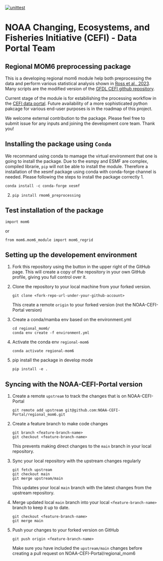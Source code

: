 [![unittest](https://github.com/NOAA-PSL/regional_mom6/actions/workflows/gha_pytest_push.yml/badge.svg)](https://github.com/NOAA-PSL/regional_mom6/actions/workflows/gha_pytest_push.yml)

NOAA Changing, Ecosystems, and Fisheries Initiative (CEFI) - Data Portal Team
========

## Regional MOM6 preprocessing package
This is a developing regional mom6 module help both preprocessing the data and perform various statistical analysis shown in [Ross et al., 2023](https://gmd.copernicus.org/articles/16/6943/2023/).
Many scripts are the modified version of the [GFDL CEFI github repository](https://github.com/NOAA-GFDL/CEFI-regional-MOM6).

Current stage of the module is for estabilishing the processing workflow in the [CEFI data portal](https://psl.noaa.gov/cefi_portal/). 
Future availability of a more sophisticated python pakcage for various end-user purposes is in the roadmap of this project.
  
We welcome external contribution to the package. Please feel free to submit issue for any inputs and joining the development core team. Thank you!

## Installing the package using `Conda`
We recommand using conda to mamage the virtual environment that one is going to install the package. Due to the esmpy and ESMF are complex, compiled librarie, `pip` will not be able to install the module. 
Therefore a installation of the xesmf package using conda with conda-forge channel is needed. 
Please following the steps to install the package correctly
1. 
   ```
   conda install -c conda-forge xesmf
   ```
2. 
   ```
   pip install rmom6_preprocessing
   ```

## Test installation of the package
```
import mom6
```
or
```
from mom6.mom6_module import mom6_regrid
```

## Setting up the developement environment

1. Fork this repository using the button in the upper right of the GitHub page. This will create a copy of the repository in your own GitHub profile, giving you full control over it.

2. Clone the repository to your local machine from your forked version.

   ```
   git clone <fork-repo-url-under-your-github-account>
   ```
   This create a remote `origin` to your forked version (not the NOAA-CEFI-Portal version)


1. Create a conda/mamba env based on the environment.yml

   ```
   cd regional_mom6/
   conda env create -f environment.yml
   ```
3. Activate the conda env `regional-mom6`

   ```
   conda activate regional-mom6
   ```

5. pip install the package in develop mode

   ```
   pip install -e .
   ```

## Syncing with the NOAA-CEFI-Portal version
1. Create a remote `upstream` to track the changes that is on NOAA-CEFI-Portal

   ```
   git remote add upstream git@github.com:NOAA-CEFI-Portal/regional_mom6.git   
   ```
2. Create a feature branch to make code changes

   ```
   git branch <feature-branch-name>
   git checkout <feature-branch-name>
   ```
   This prevents making direct changes to the `main` branch in your local repository.

3. Sync your local repository with the upstream changes regularly

   ```
   git fetch upstream
   git checkout main
   git merge upstream/main
   ```
   This updates your local `main` branch with the latest changes from the upstream repository. 
   
3. Merge updated local `main` branch into your local `<feature-branch-name>` branch to keep it up to date.

   ```
   git checkout <feature-branch-name>
   git merge main
   ```

4. Push your changes to your forked version on GitHub

   ```
   git push origin <feature-branch-name>
   ```
   Make sure you have included the `upstream/main` changes before creating a pull request on NOAA-CEFI-Portal/regional_mom6




